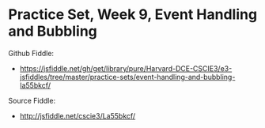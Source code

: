 # Practice Set, Week 9, Event Handling and Bubbling

Github Fiddle:
- https://jsfiddle.net/gh/get/library/pure/Harvard-DCE-CSCIE3/e3-jsfiddles/tree/master/practice-sets/event-handling-and-bubbling-la55bkcf/

Source Fiddle:
- http://jsfiddle.net/cscie3/La55bkcf/

